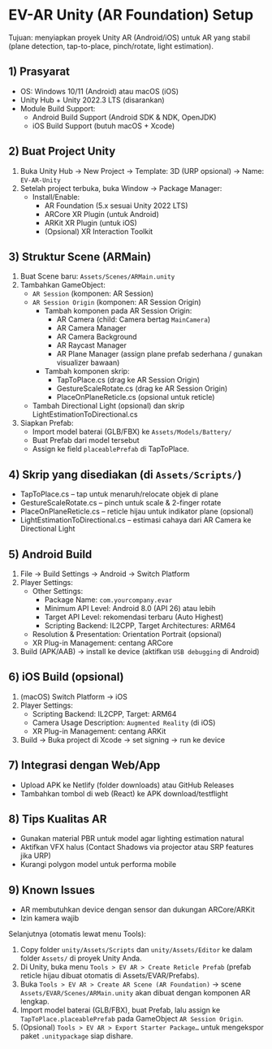 # EV-AR Unity (AR Foundation) Setup

Tujuan: menyiapkan proyek Unity AR (Android/iOS) untuk AR yang stabil (plane detection, tap-to-place, pinch/rotate, light estimation).

## 1) Prasyarat
- OS: Windows 10/11 (Android) atau macOS (iOS)
- Unity Hub + Unity 2022.3 LTS (disarankan)
- Module Build Support:
  - Android Build Support (Android SDK & NDK, OpenJDK)
  - iOS Build Support (butuh macOS + Xcode)

## 2) Buat Project Unity
1. Buka Unity Hub → New Project → Template: 3D (URP opsional) → Name: `EV-AR-Unity`
2. Setelah project terbuka, buka Window → Package Manager:
   - Install/Enable:
     - AR Foundation (5.x sesuai Unity 2022 LTS)
     - ARCore XR Plugin (untuk Android)
     - ARKit XR Plugin (untuk iOS)
     - (Opsional) XR Interaction Toolkit

## 3) Struktur Scene (ARMain)
1. Buat Scene baru: `Assets/Scenes/ARMain.unity`
2. Tambahkan GameObject:
   - `AR Session` (komponen: AR Session)
   - `AR Session Origin` (komponen: AR Session Origin)
     - Tambah komponen pada AR Session Origin:
       - AR Camera (child: Camera bertag `MainCamera`)
       - AR Camera Manager
       - AR Camera Background
       - AR Raycast Manager
       - AR Plane Manager (assign plane prefab sederhana / gunakan visualizer bawaan)
     - Tambah komponen skrip:
       - TapToPlace.cs (drag ke AR Session Origin)
       - GestureScaleRotate.cs (drag ke AR Session Origin)
       - PlaceOnPlaneReticle.cs (opsional untuk reticle)
   - Tambah Directional Light (opsional) dan skrip LightEstimationToDirectional.cs
3. Siapkan Prefab:
   - Import model baterai (GLB/FBX) ke `Assets/Models/Battery/`
   - Buat Prefab dari model tersebut
   - Assign ke field `placeablePrefab` di TapToPlace.

## 4) Skrip yang disediakan (di `Assets/Scripts/`)
- TapToPlace.cs – tap untuk menaruh/relocate objek di plane
- GestureScaleRotate.cs – pinch untuk scale & 2-finger rotate
- PlaceOnPlaneReticle.cs – reticle hijau untuk indikator plane (opsional)
- LightEstimationToDirectional.cs – estimasi cahaya dari AR Camera ke Directional Light

## 5) Android Build
1. File → Build Settings → Android → Switch Platform
2. Player Settings:
   - Other Settings:
     - Package Name: `com.yourcompany.evar`
     - Minimum API Level: Android 8.0 (API 26) atau lebih
     - Target API Level: rekomendasi terbaru (Auto Highest)
     - Scripting Backend: IL2CPP, Target Architectures: ARM64
   - Resolution & Presentation: Orientation Portrait (opsional)
   - XR Plug-in Management: centang ARCore
3. Build (APK/AAB) → install ke device (aktifkan `USB debugging` di Android)

## 6) iOS Build (opsional)
1. (macOS) Switch Platform → iOS
2. Player Settings:
   - Scripting Backend: IL2CPP, Target: ARM64
   - Camera Usage Description: `Augmented Reality` (di iOS)
   - XR Plug-in Management: centang ARKit
3. Build → Buka project di Xcode → set signing → run ke device

## 7) Integrasi dengan Web/App
- Upload APK ke Netlify (folder downloads) atau GitHub Releases
- Tambahkan tombol di web (React) ke APK download/testflight

## 8) Tips Kualitas AR
- Gunakan material PBR untuk model agar lighting estimation natural
- Aktifkan VFX halus (Contact Shadows via projector atau SRP features jika URP)
- Kurangi polygon model untuk performa mobile

## 9) Known Issues
- AR membutuhkan device dengan sensor dan dukungan ARCore/ARKit
- Izin kamera wajib

Selanjutnya (otomatis lewat menu Tools):
1) Copy folder `unity/Assets/Scripts` dan `unity/Assets/Editor` ke dalam folder `Assets/` di proyek Unity Anda.
2) Di Unity, buka menu `Tools > EV AR > Create Reticle Prefab` (prefab reticle hijau dibuat otomatis di Assets/EVAR/Prefabs).
3) Buka `Tools > EV AR > Create AR Scene (AR Foundation)` → scene `Assets/EVAR/Scenes/ARMain.unity` akan dibuat dengan komponen AR lengkap.
4) Import model baterai (GLB/FBX), buat Prefab, lalu assign ke `TapToPlace.placeablePrefab` pada GameObject `AR Session Origin`.
5) (Opsional) `Tools > EV AR > Export Starter Package…` untuk mengekspor paket `.unitypackage` siap dishare.

